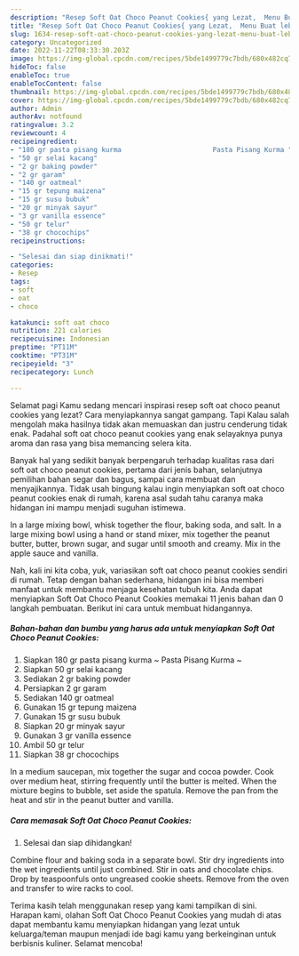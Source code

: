 ```yaml
---
description: "Resep Soft Oat Choco Peanut Cookies{ yang Lezat,  Menu Buat lebaran"
title: "Resep Soft Oat Choco Peanut Cookies{ yang Lezat,  Menu Buat lebaran"
slug: 1634-resep-soft-oat-choco-peanut-cookies-yang-lezat-menu-buat-lebaran
category: Uncategorized
date: 2022-11-22T08:33:30.203Z
image: https://img-global.cpcdn.com/recipes/5bde1499779c7bdb/680x482cq70/soft-oat-choco-peanut-cookies-foto-resep-utama.jpg
hideToc: false
enableToc: true
enableTocContent: false
thumbnail: https://img-global.cpcdn.com/recipes/5bde1499779c7bdb/680x482cq70/soft-oat-choco-peanut-cookies-foto-resep-utama.jpg
cover: https://img-global.cpcdn.com/recipes/5bde1499779c7bdb/680x482cq70/soft-oat-choco-peanut-cookies-foto-resep-utama.jpg
author: Admin
authorAv: notfound
ratingvalue: 3.2
reviewcount: 4
recipeingredient:
- "180 gr pasta pisang kurma                       Pasta Pisang Kurma "
- "50 gr selai kacang"
- "2 gr baking powder"
- "2 gr garam"
- "140 gr oatmeal"
- "15 gr tepung maizena"
- "15 gr susu bubuk"
- "20 gr minyak sayur"
- "3 gr vanilla essence"
- "50 gr telur"
- "38 gr chocochips"
recipeinstructions:

- "Selesai dan siap dinikmati!"
categories:
- Resep
tags:
- soft
- oat
- choco

katakunci: soft oat choco 
nutrition: 221 calories
recipecuisine: Indonesian
preptime: "PT11M"
cooktime: "PT31M"
recipeyield: "3"
recipecategory: Lunch

---
```



Selamat pagi Kamu sedang mencari inspirasi resep soft oat choco peanut cookies yang lezat? Cara menyiapkannya sangat gampang. Tapi Kalau salah mengolah maka hasilnya tidak akan memuaskan dan justru cenderung tidak enak. Padahal soft oat choco peanut cookies yang enak selayaknya punya aroma dan rasa yang bisa memancing selera kita.


Banyak hal yang sedikit banyak berpengaruh terhadap kualitas rasa dari soft oat choco peanut cookies, pertama dari jenis bahan, selanjutnya pemilihan bahan segar dan bagus, sampai cara membuat dan menyajikannya. Tidak usah bingung kalau ingin menyiapkan soft oat choco peanut cookies enak di rumah, karena asal sudah tahu caranya maka hidangan ini mampu menjadi suguhan istimewa.

In a large mixing bowl, whisk together the flour, baking soda, and salt. In a large mixing bowl using a hand or stand mixer, mix together the peanut butter, butter, brown sugar, and sugar until smooth and creamy. Mix in the apple sauce and vanilla.


Nah, kali ini kita coba, yuk, variasikan soft oat choco peanut cookies sendiri di rumah. Tetap dengan bahan sederhana, hidangan ini bisa memberi manfaat untuk membantu menjaga kesehatan tubuh kita. Anda dapat menyiapkan Soft Oat Choco Peanut Cookies memakai 11 jenis bahan dan 0 langkah pembuatan. Berikut ini cara untuk membuat hidangannya.

<!--inarticleads1-->

##### Bahan-bahan dan bumbu yang harus ada untuk menyiapkan Soft Oat Choco Peanut Cookies:

1. Siapkan 180 gr pasta pisang kurma                      ~ Pasta Pisang Kurma ~
1. Siapkan 50 gr selai kacang
1. Sediakan 2 gr baking powder
1. Persiapkan 2 gr garam
1. Sediakan 140 gr oatmeal
1. Gunakan 15 gr tepung maizena
1. Gunakan 15 gr susu bubuk
1. Siapkan 20 gr minyak sayur
1. Gunakan 3 gr vanilla essence
1. Ambil 50 gr telur
1. Siapkan 38 gr chocochips


In a medium saucepan, mix together the sugar and cocoa powder. Cook over medium heat, stirring frequently until the butter is melted. When the mixture begins to bubble, set aside the spatula. Remove the pan from the heat and stir in the peanut butter and vanilla. 

<!--inarticleads2-->

##### Cara memasak Soft Oat Choco Peanut Cookies:


1. Selesai dan siap dihidangkan!

Combine flour and baking soda in a separate bowl. Stir dry ingredients into the wet ingredients until just combined. Stir in oats and chocolate chips. Drop by teaspoonfuls onto ungreased cookie sheets. Remove from the oven and transfer to wire racks to cool. 

Terima kasih telah menggunakan resep yang kami tampilkan di sini. Harapan kami, olahan Soft Oat Choco Peanut Cookies yang mudah di atas dapat membantu kamu menyiapkan hidangan yang lezat untuk keluarga/teman maupun menjadi ide bagi kamu yang berkeinginan untuk berbisnis kuliner. Selamat mencoba!
